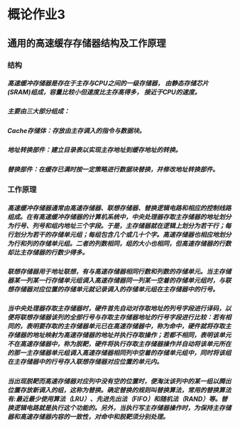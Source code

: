 # 概论作业3
## 通用的高速缓存存储器结构及工作原理
### 结构
##### 高速缓冲存储器是存在于主存与CPU之间的一级存储器， 由静态存储芯片(SRAM)组成，容量比较小但速度比主存高得多， 接近于CPU的速度。
##### 主要由三大部分组成：
##### Cache存储体：存放由主存调入的指令与数据块。
##### 地址转换部件：建立目录表以实现主存地址到缓存地址的转换。
##### 替换部件：在缓存已满时按一定策略进行数据块替换，并修改地址转换部件。
### 工作原理
##### 高速缓冲存储器通常由高速存储器、联想存储器、替换逻辑电路和相应的控制线路组成。在有高速缓冲存储器的计算机系统中，中央处理器存取主存储器的地址划分为行号、列号和组内地址三个字段。于是，主存储器就在逻辑上划分为若干行；每行划分为若干的存储单元组；每组包含几个或几十个字。高速存储器也相应地划分为行和列的存储单元组。二者的列数相同，组的大小也相同，但高速存储器的行数却比主存储器的行数少得多。
##### 联想存储器用于地址联想，有与高速存储器相同行数和列数的存储单元。当主存储器某一列某一行存储单元组调入高速存储器同一列某一空着的存储单元组时，与联想存储器对应位置的存储单元就记录调入的存储单元组在主存储器中的行号。
##### 当中央处理器存取主存储器时，硬件首先自动对存取地址的列号字段进行译码，以便将联想存储器该列的全部行号与存取主存储器地址的行号字段进行比较：若有相同的，表明要存取的主存储器单元已在高速存储器中，称为命中，硬件就将存取主存储器的地址映射为高速存储器的地址并执行存取操作；若都不相同，表明该单元不在高速存储器中，称为脱靶，硬件将执行存取主存储器操作并自动将该单元所在的那一主存储器单元组调入高速存储器相同列中空着的存储单元组中，同时将该组在主存储器中的行号存入联想存储器对应位置的单元内。
##### 当出现脱靶而高速存储器对应列中没有空的位置时，便淘汰该列中的某一组以腾出位置存放新调入的组，这称为替换。确定替换的规则叫替换算法，常用的替换算法有:最近最少使用算法（LRU）、先进先出法（FIFO）和随机法（RAND）等。替换逻辑电路就是执行这个功能的。另外，当执行写主存储器操作时，为保持主存储器和高速存储器内容的一致性，对命中和脱靶须分别处理。
